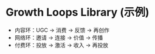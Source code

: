 # Growth Loops Library (示例)

- 内容环：UGC → 消费 → 反馈 → 再创作
- 网络环：邀请 → 连接 → 价值 → 传播
- 付费环：投放 → 激活 → 收入 → 再投放
